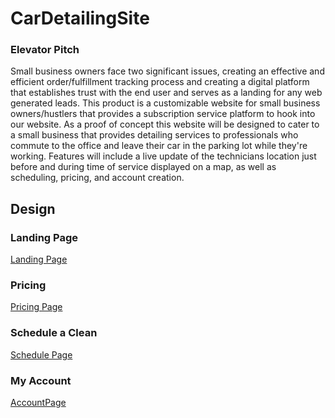 # CarDetailingSite
### Elevator Pitch
Small business owners face two significant issues, creating an effective and efficient 
order/fulfillment tracking process and creating a digital platform that establishes trust with the
end user and serves as a landing for any web generated leads. This product is a customizable website
for small business owners/hustlers that provides a subscription service platform to hook into our
website. As a proof of concept this website will be designed to cater to a small business that 
provides detailing services to professionals who commute to the office and leave their car in the
parking lot while they're working. Features will include a live update of the technicians location
just before and during time of service displayed on a map, as well as scheduling, pricing, and 
account creation.

## Design
### Landing Page
[Landing Page](resources/readme/HomePage_mock.jpeg)

### Pricing
[Pricing Page](resources/readme/PricingPage_mock.jpeg)

### Schedule a Clean
[Schedule Page](resources/readme/SchedulePage_mock.jpeg)

### My Account
[AccountPage](resources/readme/AccountPage_mock.jpeg)